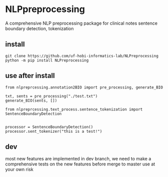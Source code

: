 # NLPpreprocessing
A comprehensive NLP preprocessing package for clinical notes sentence boundary detection, tokenization

## install
```
git clone https://github.com/uf-hobi-informatics-lab/NLPreprocessing
python -m pip install NLPreprocessing
```

## use after install
```
from nlpreprcessing.annotation2BIO import pre_processing, generate_BIO

txt, sents = pre_processing("./test.txt")
generate_BIO(sents, [])

from nlpreprcessing.text_process.sentence_tokenization import SentenceBoundaryDetection


processor = SentenceBoundaryDetection()
processor.sent_tokenizer("this is a test!")
```

## dev 
most new features are implemented in dev branch, we need to make a comprehensive tests on the new features before merge to master
use at your own risk
